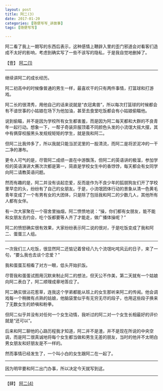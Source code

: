 ```yaml
---
layout: post
title: 阿二(3)
date: 2017-01-20
categories: [随便写写_讲故事]
tags: [随便写写]

---
```


阿二看了我上一期写的东西后表示，这种感情上鞭辟入里的歪门邪道会对看客们造成不太好的影响，考虑到确实写了一些不该写的隐私，于是我自觉地删掉了。

【壹】 [阿二(1)](https://fakehank.github.io/随便写写_讲故事/2017/01/15/阿二(1).html "Mr.Two(1)")

---

继续讲阿二的成长经历。

阿二初高中的时候像普通的男生一样，最喜欢干的只有两件事情，打篮球和打游戏。

阿二长的很清秀，用他自己的话来说就是“衣冠禽兽”，所以每次打篮球的时候都会有不谙世事的小姑娘在场下为他加油，甚至去食堂吃饭都会有小姑娘偷瞄他。

说到偷瞄，并不是因为学校所有女生都害羞，而是因为阿二每天都和大群的不良青年一起行动。想象一下，一帮子奇装异服顶着不同颜色头发的小流氓大摇大摆，其中有俩穿校服黑头发规规矩矩的学生，就是我和阿二。

但阿二比我帅多了，所以我就只能当淤泥里的一股清流，而阿二是将淤泥冲的一干二净的瀑布。

更令人可气的是，尽管阿二成绩一直在中游飘荡，但阿二的英语讲的极溜，参加学校的英语演讲大赛次次都是第一，简直是学校女生中的香饽饽，每天都会有女同学向阿二请教英语问题。

然而有趣的是，阿二并没有谈起恋爱，反而是作为不良少年的狐朋狗友们开了学校里早恋的头，纷纷有了自己的女朋友。于是，小流氓团体行动的景象从清一色黄毛青年变成了一个有男有女的大团体，只是除了包括我和阿二的少数几人，其他所有人都有女伴。

有一次大家聚在一个宿舍里抽烟，阿二愤愤地说：“操，你们都有女朋友，能不能和女朋友去约会，吃个饭都要等人齐了才能走，做广播体操呢？”

阿二的愤怒确实很有效果，大家纷纷表示阿二说的很对，于是吃饭变成了我和阿二、蛋蛋三人组。

---

一次我们三人吃饭，很显然阿二还惦记着曾经八九个流氓叱咤风云的日子，来了一句，“要么我也去谈个恋爱？”

我和蛋蛋互相看了对方一眼，低头开始扒饭。

尽管我和蛋蛋试图用沉默来制止阿二的想法，但天公不作美，第二天就有一个姑娘向阿二表白了，阿二顺理成章地答应了。

阿二确实很沾花惹草，连我这个学弟都能从班上的女生那听来阿二的传闻。他会调戏每一个稍微有点熟的姑娘，他脑袋里似乎有无穷无尽的段子，也用这些段子换来了无数女生的娇嗔和粉拳。

但阿二似乎并没有对任何一个女生动情，我听过的阿二对一个女生长相最好的评价就是“还可以”。

后来和阿二聊他的心路历程我才知道，阿二并不是渣，并不是现在所说的中央空调，而是阿二很真诚地将每个女生都当做和男生无差的朋友，当时的他并不太明白男女朋友和好朋友是不一样的。

然而事情已经发生了，一个叫小白的女生跟阿二在一起了。

---

因为明早要和阿二出门办事，所以决定今天就写到这。

---

【肆】 [阿二(4)](https://fakehank.github.io/随便写写_讲故事/2017/02/08/阿二(4).html "Mr.Two(4)")